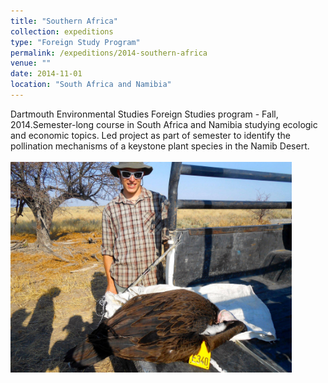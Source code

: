 ```yaml
---
title: "Southern Africa"
collection: expeditions
type: "Foreign Study Program"
permalink: /expeditions/2014-southern-africa
venue: ""
date: 2014-11-01
location: "South Africa and Namibia"
---
```


Dartmouth Environmental Studies Foreign Studies program - Fall, 2014.Semester-long course in South Africa and Namibia studying ecologic and economic topics. Led project as part of semester to identify the pollination mechanisms of a keystone plant species in the Namib Desert.<br/>
<br/><img src='/images/10952099_10152629521703091_6653878523729964015_o.jpg' width='450'/><br/>